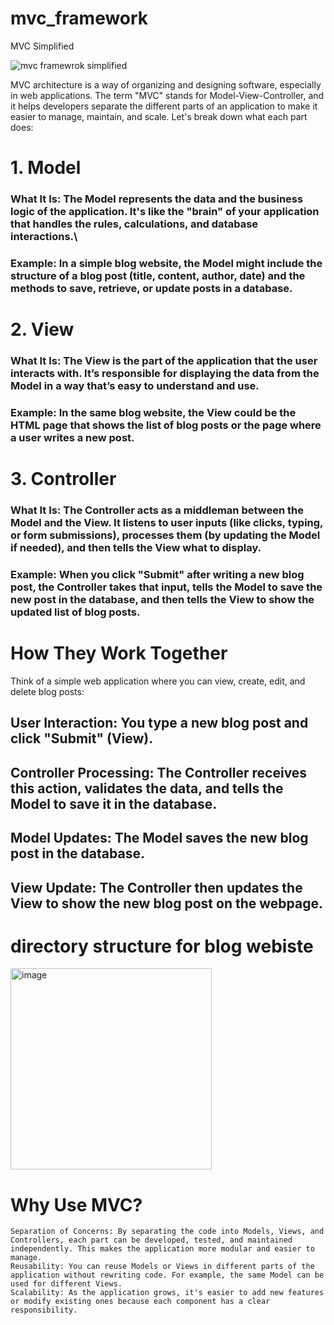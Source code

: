 # mvc_framework
MVC Simplified

<img width="auto" alt="mvc framewrok simplified" src="https://github.com/user-attachments/assets/e5259f4f-d30d-4ed8-9cad-03fa67befea4">

MVC architecture is a way of organizing and designing software, especially in web applications. The term "MVC" stands for Model-View-Controller, and it helps developers separate the different parts of an application to make it easier to manage, maintain, and scale. Let's break down what each part does:

# 1. Model

### What It Is: The Model represents the data and the business logic of the application. It's like the "brain" of your application that handles the rules, calculations, and database interactions.\
### Example: In a simple blog website, the Model might include the structure of a blog post (title, content, author, date) and the methods to save, retrieve, or update posts in a database.

# 2. View

### What It Is: The View is the part of the application that the user interacts with. It’s responsible for displaying the data from the Model in a way that’s easy to understand and use.
### Example: In the same blog website, the View could be the HTML page that shows the list of blog posts or the page where a user writes a new post.

# 3. Controller

### What It Is: The Controller acts as a middleman between the Model and the View. It listens to user inputs (like clicks, typing, or form submissions), processes them (by updating the Model if needed), and then tells the View what to display.
### Example: When you click "Submit" after writing a new blog post, the Controller takes that input, tells the Model to save the new post in the database, and then tells the View to show the updated list of blog posts.

# How They Work Together

Think of a simple web application where you can view, create, edit, and delete blog posts:

## User Interaction: You type a new blog post and click "Submit" (View).
## Controller Processing: The Controller receives this action, validates the data, and tells the Model to save it in the database.
## Model Updates: The Model saves the new blog post in the database.
## View Update: The Controller then updates the View to show the new blog post on the webpage.
    
# directory structure for blog webiste

<img width="322" alt="image" src="https://github.com/user-attachments/assets/d943e47d-10f0-4f6e-b9f4-da2028097f12">


# Why Use MVC?

    Separation of Concerns: By separating the code into Models, Views, and Controllers, each part can be developed, tested, and maintained independently. This makes the application more modular and easier to manage.
    Reusability: You can reuse Models or Views in different parts of the application without rewriting code. For example, the same Model can be used for different Views.
    Scalability: As the application grows, it's easier to add new features or modify existing ones because each component has a clear responsibility.

